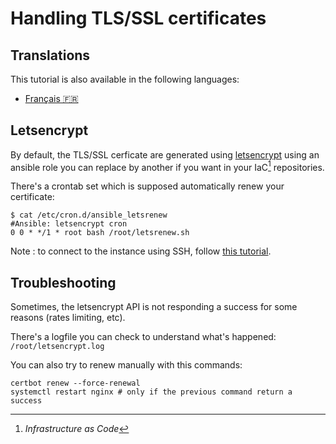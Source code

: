 # Handling TLS/SSL certificates

## Translations

This tutorial is also available in the following languages:
* [Français 🇫🇷](../translations/fr/tutorials/tls.md)

## Letsencrypt

By default, the TLS/SSL cerficate are generated using [letsencrypt](https://letsencrypt.org/) using an ansible role you can replace by another if you want in your IaC[^1] repositories.

There's a crontab set which is supposed automatically renew your certificate:

```shell
$ cat /etc/cron.d/ansible_letsrenew 
#Ansible: letsencrypt cron
0 0 * */1 * root bash /root/letsrenew.sh
```

Note : to connect to the instance using SSH, follow [this tutorial](./ssh.md).

[^1]: _Infrastructure as Code_

## Troubleshooting

Sometimes, the letsencrypt API is not responding a success for some reasons (rates limiting, etc).

There's a logfile you can check to understand what's happened: `/root/letsencrypt.log`

You can also try to renew manually with this commands:

```shell
certbot renew --force-renewal
systemctl restart nginx # only if the previous command return a success
```
